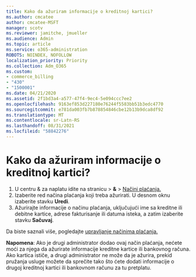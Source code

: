 ```yaml
---
title: Kako da ažuriram informacije o kreditnoj kartici?
ms.author: cmcatee
author: cmcatee-MSFT
manager: scotv
ms.reviewer: jamitche, jmueller
ms.audience: Admin
ms.topic: article
ms.service: o365-administration
ROBOTS: NOINDEX, NOFOLLOW
localization_priority: Priority
ms.collection: Adm_O365
ms.custom:
- commerce_billing
- "430"
- "1500001"
ms.date: 04/21/2020
ms.assetid: 2f1bd3a4-a577-47f4-9ec4-5e094ccc7ee2
ms.openlocfilehash: 9163ef853d227180e76244f5583bb51b3edc4770
ms.sourcegitcommit: e781da003fb7b878854846cbe12b13b9dca8df92
ms.translationtype: MT
ms.contentlocale: sr-Latn-RS
ms.lasthandoff: 08/31/2021
ms.locfileid: "58842276"
---
```

# <a name="how-do-i-update-my-credit-card-information"></a>Kako da ažuriram informacije o kreditnoj kartici?

1. U centru & za naplatu idite na stranicu  >  **&**  >  [Načini plaćanja.](https://go.microsoft.com/fwlink/p/?linkid=2018806)
2. Izaberite red načina plaćanja koji treba ažurirati. U desnom oknu izaberite stavku **Uredi**.
3. Ažurirajte informacije o načinu plaćanja, uključujući ime sa kreditne ili debitne kartice, adrese fakturisanje ili datuma isteka, a zatim izaberite stavku **Sačuvaj**.

Da biste saznali više, pogledajte [upravljanje načinima plaćanja.](https://docs.microsoft.com/microsoft-365/commerce/billing-and-payments/manage-payment-methods)

**Napomena**: Ako je drugi administrator dodao ovaj način plaćanja, nećete moći za njega da ažurirate informacije kreditne kartice ili bankovnog računa. Ako kartica ističe, a drugi administrator ne može da je ažurira, prekid pružanja usluge možete da sprečite tako što ćete dodati informacije o drugoj kreditnoj kartici ili bankovnom računu za tu pretplatu.